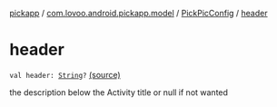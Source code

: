[pickapp](../../index.md) / [com.lovoo.android.pickapp.model](../index.md) / [PickPicConfig](index.md) / [header](./header.md)

# header

`val header: `[`String`](https://kotlinlang.org/api/latest/jvm/stdlib/kotlin/-string/index.html)`?` [(source)](https://github.com/lovoo/android-pickpic/blob/master/pickapp/src/main/kotlin/com/lovoo/android/pickapp/model/PickPicConfig.kt#L30)

the description below the Activity title or null if not wanted

